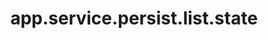 ---
weight: 1368
layout: page
title: app.service.persist.list.state
description: ""
value: "true"
---